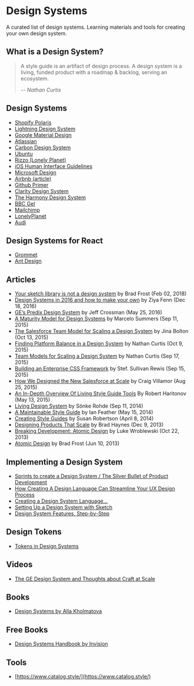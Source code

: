 # Design Systems
A curated list of design systems. Learning materials and tools for creating your own design system.


## What is a Design System?

> A style guide is an artifact of design process. A design system is a living, funded product with a roadmap & backlog, serving an ecosystem.
>
> -- <cite>Nathan Curtis</cite>

## Design Systems
- [Shopify Polaris](https://polaris.shopify.com/)
- [Lightning Design System](https://www.lightningdesignsystem.com/)
- [Google Material Design](https://material.io/)
- [Atlassian](https://design.atlassian.com/)
- [Carbon Design System](http://carbondesignsystem.com/)
- [Ubuntu](https://design.ubuntu.com/)
- [Rizzo (Lonely Planet)](https://rizzo.lonelyplanet.com/)
- [iOS Human Interface Guidelines](https://developer.apple.com/ios/human-interface-guidelines/)
- [Microsoft Design](https://www.microsoft.com/en-us/design)
- [Airbnb (article)](http://airbnb.design/building-a-visual-language/)
- [Github Primer](https://styleguide.github.com/primer/principles/)
- [Clarity Design System](https://vmware.github.io/clarity/)
- [The Harmony Design System](http://harmony.intuit.com/)
- [BBC Gel ](http://www.bbc.co.uk/gel)
- [Mailchimp](https://ux.mailchimp.com/)
- [LonelyPlanet](http://rizzo.lonelyplanet.com/styleguide/design-elements/colours)
- [Audi](http://audi.com/ci)

## Design Systems for React
- [Grommet](https://grommet.github.io/)
- [Ant Design](https://ant.design/)

## Articles
- [Your sketch library is not a design system](http://bradfrost.com/blog/post/your-sketch-library-is-not-a-design-system/) by Brad Frost (Feb 02, 2018)
- [Design Systems in 2016 and how to make your own](https://uxplanet.org/design-systems-in-2016-5415a660b29#.u8dl12xgt) by Ziya Fenn (Dec 18, 2016)
- [GE’s Predix Design System](https://medium.com/ge-design/ges-predix-design-system-8236d47b0891#.fjlu6xyay) by Jeff Crossman (May 25, 2016)
- [A Maturity Model for Design Systems](https://medium.com/@marcelosomers/a-maturity-model-for-design-systems-93fff522c3ba#.xtwz0kfd9) by Marcelo Summers (Sep 11, 2015)
- [The Salesforce Team Model for Scaling a Design System](https://medium.com/salesforce-ux/the-salesforce-team-model-for-scaling-a-design-system-d89c2a2d404b#.p9ld89gpf) by Jina Bolton (Oct 13, 2015)
- [Finding Platform Balance in a Design System](https://medium.com/eightshapes-llc/finding-platform-balance-in-a-design-system-47eaae48de98#.jxgt4cha1) by Nathan Curtis (Oct 9, 2015)
- [Team Models for Scaling a Design System](https://medium.com/eightshapes-llc/team-models-for-scaling-a-design-system-2cf9d03be6a0#.q00vmfebw) by Nathan Curtis (Sep 17, 2015)
- [Building an Enterprise CSS Framework](https://medium.com/salesforce-ux/building-an-enterprise-framework-is-hard-1e8d8b33e082#.ye72nn893) by Stef. Sullivan Rewis (Sep 15, 2015)
- [How We Designed the New Salesforce at Scale](https://medium.com/salesforce-ux/how-we-designed-the-new-salesforce-at-scale-6d3607fd92e5#.buf2ljmvx) by Craig Villamor (Aug 25, 2015)
- [An In-Depth Overview Of Living Style Guide Tools](http://www.smashingmagazine.com/2015/04/an-in-depth-overview-of-living-style-guide-tools/) By Robert Haritonov (May 13, 2015)
- [Living Design System](https://medium.com/salesforce-ux/living-design-system-3ab1f2280ef7#.uy5oc93i0) by Sönke Rohde (Sep 11, 2014)
- [A Maintainable Style Guide](http://ianfeather.co.uk/a-maintainable-style-guide/) by Ian Feather (May 15, 2014)
- [Creating Style Guides](http://alistapart.com/article/creating-style-guides) by Susan Robertson (April 8, 2014)
- [Designing Products That Scale](https://medium.com/salesforce-ux/designing-products-that-scale-c8f3001f709b#.wiw661fw0) by Brad Haynes (Dec 9, 2013)
- [Breaking Development: Atomic Design](http://www.lukew.com/ff/entry.asp?1809) by Luke Wroblewski (Oct 22, 2013)
- [Atomic Design](http://bradfrost.com/blog/post/atomic-web-design/) by Brad Frost (Jun 10, 2013)

## Implementing a Design System

* [Sprints to create a Design System / The Silver Bullet of Product Development](https://medium.com/@marcintreder/design-systems-sprint-0-the-silver-bullet-of-product-development-8c0ed83bf00d)
* [How Creating A Design Language Can Streamline Your UX Design Process](https://www.smashingmagazine.com/2016/12/how-creating-a-design-language-can-streamline-your-ux-design-process/)
* [Creating a Design System Language…](https://medium.com/@alpower81/creating-a-design-system-158a2d832551)
* [Setting Up a Design System with Sketch](https://medium.com/sketch-app-sources/setting-up-a-design-system-8729510def93)
* [Design System Features, Step-by-Step](https://medium.com/eightshapes-llc/system-features-step-by-step-e69c90982630)

## Design Tokens
* [Tokens in Design Systems](https://medium.com/eightshapes-llc/tokens-in-design-systems-25dd82d58421)

## Videos
* [The GE Design System and Thoughts about Craft at Scale](https://vimeo.com/132580829)

## Books
* [Design Systems by Alla Kholmatova](http://designsystemsbook.com/)

## Free Books
* [Design Systems Handbook by Invision](https://www.designbetter.co/design-systems-handbook)


## Tools
* [https://www.catalog.style/](https://www.catalog.style/)
